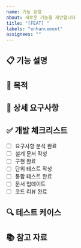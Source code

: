 ```yaml
---
name: 기능 요청
about: 새로운 기능을 제안합니다
title: "[FEAT] "
labels: "enhancement"
assignees: ""
---
```


## 📋 기능 설명

## 🎯 목적

## 📝 상세 요구사항

## ✅ 개발 체크리스트

- [ ] 요구사항 분석 완료
- [ ] 설계 문서 작성
- [ ] 구현 완료
- [ ] 단위 테스트 작성
- [ ] 통합 테스트 완료
- [ ] 문서 업데이트
- [ ] 코드 리뷰 완료

## 🔍 테스트 케이스

## 📚 참고 자료
